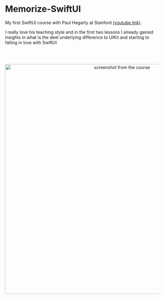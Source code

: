 # Memorize-SwiftUI

My first SwiftUI course with Paul Hegarty at Stanford [(youtube link)](https://youtu.be/jbtqIBpUG7g).

I really love his teaching style and in the first two lessons I already gained insights in what is the deel underlying difference to UIKit and starting to falling in love with SwiftUI

<br></br>
<p align="center">
<img src="https://multitudes.github.io/images/startingSwiftUI.png" width="750"  title="screenshot from the course">&nbsp;&nbsp;&nbsp;&nbsp;&nbsp;
 </p>
<br></br>

